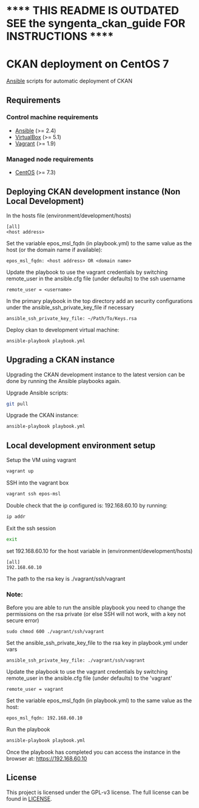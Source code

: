 # **** THIS README IS OUTDATED SEE the syngenta_ckan_guide FOR INSTRUCTIONS ****

# CKAN deployment on CentOS 7
[Ansible](https://docs.ansible.com) scripts for automatic deployment of CKAN

## Requirements
### Control machine requirements
* [Ansible](https://docs.ansible.com/ansible/intro_installation.html) (>= 2.4)
* [VirtualBox](https://www.virtualbox.org/manual/ch02.html) (>= 5.1)
* [Vagrant](https://www.vagrantup.com/docs/installation/) (>= 1.9)

### Managed node requirements
* [CentOS](https://www.centos.org/) (>= 7.3)

## Deploying CKAN development instance (Non Local Development)

In the hosts file (environment/development/hosts)
```
[all]
<host address>
```

Set the variable epos_msl_fqdn (in playbook.yml) to the same value as the host
(or the domain name if available):
```
epos_msl_fqdn: <host address> OR <domain name>
```

Update the playbook to use the vagrant credentials by switching remote_user
in the ansible.cfg file (under defaults) to the ssh username
```
remote_user = <username>
```

In the primary playbook in the top directory add an security configurations
under the ansible_ssh_private_key_file if necessary
 ```
ansible_ssh_private_key_file: ~/Path/To/Keys.rsa
 ```

Deploy ckan to development virtual machine:
```bash
ansible-playbook playbook.yml
```

## Upgrading a CKAN instance
Upgrading the CKAN development instance to the latest version can be done by running the Ansible playbooks again.

Upgrade Ansible scripts:
```bash
git pull
```

Upgrade the CKAN instance:
```bash
ansible-playbook playbook.yml
```
## Local development environment setup
Setup the VM using vagrant

```bash
vagrant up
```

SSH into the vagrant box
```bash
vagrant ssh epos-msl
```

Double check that the ip configured is: 192.168.60.10
by running:
```bash
ip addr
```

Exit the ssh session
```bash
exit
```

set 192.168.60.10 for the host variable in (environment/development/hosts)
```
[all]
192.168.60.10
```

The path to the rsa key is
./vagrant/ssh/vagrant

### Note:
Before you are able to run the ansible playbook you need to change the
permissions on the rsa private (or else SSH will not work, with a key
  not secure error)
```
sudo chmod 600 ./vagrant/ssh/vagrant
```

Set the ansible_ssh_private_key_file to the rsa key in playbook.yml under vars
```
ansible_ssh_private_key_file: ./vagrant/ssh/vagrant
```

Update the playbook to use the vagrant credentials by switching remote_user
in the ansible.cfg file (under defaults) to the 'vagrant'
```
remote_user = vagrant
```

Set the variable epos_msl_fqdn (in playbook.yml) to the same value as the host:
```
epos_msl_fqdn: 192.168.60.10
```

Run the playbook
```bash
ansible-playbook playbook.yml
```

Once the playbook has completed you can access the instance in the browser at:
https://192.168.60.10

## License
This project is licensed under the GPL-v3 license.
The full license can be found in [LICENSE](LICENSE).
